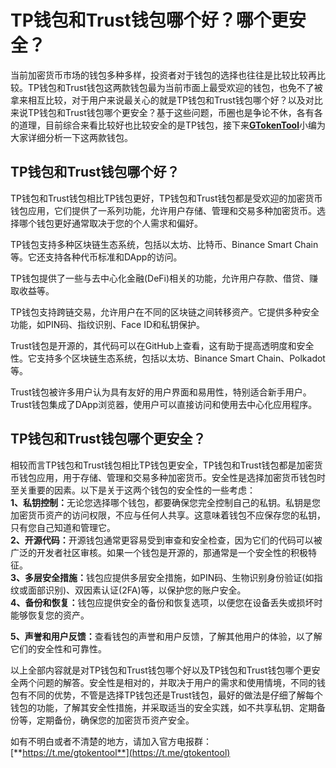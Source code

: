 # TP钱包和Trust钱包哪个好？哪个更安全？

当前加密货币市场的钱包多种多样，投资者对于钱包的选择也往往是比较比较再比较。TP钱包和Trust钱包这两款钱包最为当前市面上最受欢迎的钱包，也免不了被拿来相互比较，对于用户来说最关心的就是TP钱包和Trust钱包哪个好？以及对比来说TP钱包和Trust钱包哪个更安全？基于这些问题，币圈也是争论不休，各有各的道理，目前综合来看比较好也比较安全的是TP钱包，接下来[**GTokenTool**](https://www.gtokentool.com)小编为大家详细分析一下这两款钱包。

## TP钱包和Trust钱包哪个好？

TP钱包和Trust钱包相比TP钱包更好，TP钱包和Trust钱包都是受欢迎的加密货币钱包应用，它们提供了一系列功能，允许用户存储、管理和交易多种加密货币。选择哪个钱包更好通常取决于您的个人需求和偏好。

TP钱包支持多种区块链生态系统，包括以太坊、比特币、Binance Smart Chain等。它还支持各种代币标准和DApp的访问。

TP钱包提供了一些与去中心化金融(DeFi)相关的功能，允许用户存款、借贷、赚取收益等。

TP钱包支持跨链交易，允许用户在不同的区块链之间转移资产。它提供多种安全功能，如PIN码、指纹识别、Face ID和私钥保护。

Trust钱包是开源的，其代码可以在GitHub上查看，这有助于提高透明度和安全性。它支持多个区块链生态系统，包括以太坊、Binance Smart Chain、Polkadot等。

Trust钱包被许多用户认为具有友好的用户界面和易用性，特别适合新手用户。Trust钱包集成了DApp浏览器，使用户可以直接访问和使用去中心化应用程序。

## TP钱包和Trust钱包哪个更安全？

相较而言TP钱包和Trust钱包相比TP钱包更安全，TP钱包和Trust钱包都是加密货币钱包应用，用于存储、管理和交易多种加密货币。安全性是选择加密货币钱包时至关重要的因素。以下是关于这两个钱包的安全性的一些考虑：\
**1、私钥控制：**&#x65E0;论您选择哪个钱包，都要确保您完全控制自己的私钥。私钥是您加密货币资产的访问权限，不应与任何人共享。这意味着钱包不应保存您的私钥，只有您自己知道和管理它。\
**2、开源代码：**&#x5F00;源钱包通常更容易受到审查和安全检查，因为它们的代码可以被广泛的开发者社区审核。如果一个钱包是开源的，那通常是一个安全性的积极特征。\
**3、多层安全措施：**&#x94B1;包应提供多层安全措施，如PIN码、生物识别身份验证(如指纹或面部识别)、双因素认证(2FA)等，以保护您的账户安全。\
**4、备份和恢复：**&#x94B1;包应提供安全的备份和恢复选项，以便您在设备丢失或损坏时能够恢复您的资产。

**5、声誉和用户反馈：**&#x67E5;看钱包的声誉和用户反馈，了解其他用户的体验，以了解它们的安全性和可靠性。

以上全部内容就是对TP钱包和Trust钱包哪个好以及TP钱包和Trust钱包哪个更安全两个问题的解答。安全性是相对的，并取决于用户的需求和使用情境，不同的钱包有不同的优势，不管是选择TP钱包还是Trust钱包，最好的做法是仔细了解每个钱包的功能，了解其安全性措施，并采取适当的安全实践，如不共享私钥、定期备份等，定期备份，确保您的加密货币资产安全。

如有不明白或者不清楚的地方，请加入官方电报群：[**https://t.me/gtokentool**](https://t.me/gtokentool)
